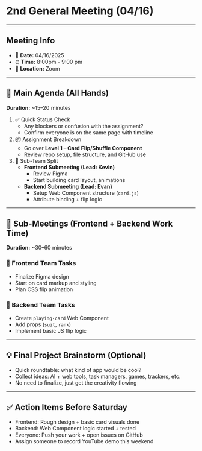 # 2nd General Meeting (04/16)

---

## Meeting Info

- 📅 **Date:** 04/16/2025
- ⏰ **Time:** 8:00pm - 9:00 pm
- 📍 **Location:** Zoom

---


## 🧠 **Main Agenda (All Hands)**

**Duration:** ~15–20 minutes

1. ✅ Quick Status Check
    - Any blockers or confusion with the assignment?
    - Confirm everyone is on the same page with timeline
2. 📦 Assignment Breakdown
    - Go over **Level 1 – Card Flip/Shuffle Component**
    - Review repo setup, file structure, and GitHub use
3. 👥 Sub-Team Split
    - **Frontend Submeeting (Lead: Kevin)**
        - Review Figma
        - Start building card layout, animations
    - **Backend Submeeting (Lead: Evan)**
        - Setup Web Component structure (`card.js`)
        - Attribute binding + flip logic

---

## 🚀 **Sub-Meetings (Frontend + Backend Work Time)**

**Duration:** ~30–60 minutes

### 🔷 Frontend Team Tasks

- Finalize Figma design
- Start on card markup and styling
- Plan CSS flip animation

### 🔶 Backend Team Tasks

- Create `playing-card` Web Component
- Add props (`suit`, `rank`)
- Implement basic JS flip logic

---

## 💡 **Final Project Brainstorm (Optional)**

- Quick roundtable: what kind of app would be cool?
- Collect ideas: AI + web tools, task managers, games, trackers, etc.
- No need to finalize, just get the creativity flowing

---

## ✅ **Action Items Before Saturday**

- Frontend: Rough design + basic card visuals done
- Backend: Web Component logic started + tested
- Everyone: Push your work + open issues on GitHub
- Assign someone to record YouTube demo this weekend